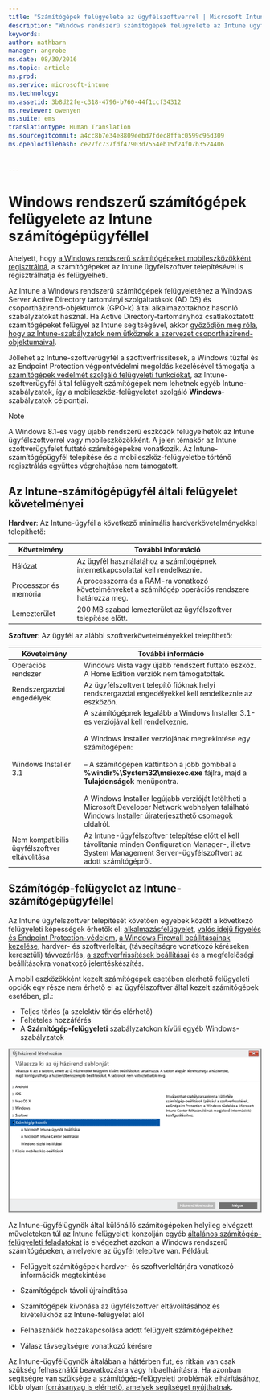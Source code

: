 ```yaml
---
title: "Számítógépek felügyelete az ügyfélszoftverrel | Microsoft Intune"
description: "Windows rendszerű számítógépek felügyelete az Intune ügyfélszoftverrel."
keywords: 
author: nathbarn
manager: angrobe
ms.date: 08/30/2016
ms.topic: article
ms.prod: 
ms.service: microsoft-intune
ms.technology: 
ms.assetid: 3b8d22fe-c318-4796-b760-44f1ccf34312
ms.reviewer: owenyen
ms.suite: ems
translationtype: Human Translation
ms.sourcegitcommit: a4cc8b7e34e8809eebd7fdec8ffac0599c96d309
ms.openlocfilehash: ce27fc737fdf47903d7554eb15f24f07b3524406


---
```


# Windows rendszerű számítógépek felügyelete az Intune számítógépügyféllel
Ahelyett, hogy [a Windows rendszerű számítógépeket mobileszközökként regisztrálná](set-up-windows-device-management-with-microsoft-intune.md), a számítógépeket az Intune ügyfélszoftver telepítésével is regisztrálhatja és felügyelheti.

Az Intune a Windows rendszerű számítógépek felügyeletéhez a Windows Server Active Directory tartományi szolgáltatások (AD DS) és csoportházirend-objektumok (GPO-k) által alkalmazottakhoz hasonló szabályzatokat használ. Ha Active Directory-tartományhoz csatlakoztatott számítógépeket felügyel az Intune segítségével, akkor [győződjön meg róla, hogy az Intune-szabályzatok nem ütköznek a szervezet csoportházirend-objektumaival](resolve-gpo-and-microsoft-intune-policy-conflicts.md).

Jóllehet az Intune-szoftverügyfél a szoftverfrissítések, a Windows tűzfal és az Endpoint Protection végpontvédelmi megoldás kezelésével támogatja a [számítógépek védelmét szolgáló felügyeleti funkciókat](policies-to-protect-windows-pcs-in-microsoft-intune.md), az Intune-szoftverügyfél által felügyelt számítógépek nem lehetnek egyéb Intune-szabályzatok, így a mobileszköz-felügyeletet szolgáló **Windows**-szabályzatok célpontjai.

> [!NOTE]
> A Windows 8.1-es vagy újabb rendszerű eszközök felügyelhetők az Intune ügyfélszoftverrel vagy mobileszközökként. A jelen témakör az Intune szoftverügyfelet futtató számítógépekre vonatkozik. Az Intune-számítógépügyfél telepítése és a mobileszköz-felügyeletbe történő regisztrálás együttes végrehajtása nem támogatott.

## Az Intune-számítógépügyfél általi felügyelet követelményei

**Hardver**: Az Intune-ügyfél a következő minimális hardverkövetelményekkel telepíthető:

|Követelmény|További információ|
|---------------|--------------------|
|Hálózat|Az ügyfél használatához a számítógépnek internetkapcsolattal kell rendelkeznie.|
|Processzor és memória|A processzorra és a RAM-ra vonatkozó követelményeket a számítógép operációs rendszere határozza meg.|
|Lemezterület|200 MB szabad lemezterület az ügyfélszoftver telepítése előtt.|

**Szoftver**: Az ügyfél az alábbi szoftverkövetelményekkel telepíthető:

|Követelmény|További információ|
|---------------|--------------------|
|Operációs rendszer | Windows Vista vagy újabb rendszert futtató eszköz. A Home Edition verziók nem támogatottak.|
|Rendszergazdai engedélyek|Az ügyfélszoftvert telepítő fióknak helyi rendszergazdai engedélyekkel kell rendelkeznie az eszközön.|
|Windows Installer 3.1|A számítógépnek legalább a Windows Installer 3.1-es verziójával kell rendelkeznie.<br /><br />A Windows Installer verziójának megtekintése egy számítógépen:<br /><br />– A számítógépen kattintson a jobb gombbal a **%windir%\System32\msiexec.exe** fájlra, majd a **Tulajdonságok** menüpontra.<br /><br />A Windows Installer legújabb verzióját letöltheti a Microsoft Developer Network webhelyen található [Windows Installer újraterjeszthető csomagok](http://go.microsoft.com/fwlink/?LinkID=234258) oldalról.|
|Nem kompatibilis ügyfélszoftver eltávolítása|Az Intune-ügyfélszoftver telepítése előtt el kell távolítania minden Configuration Manager-, illetve System Management Server-ügyfélszoftvert az adott számítógépről.|

## Számítógép-felügyelet az Intune-számítógépügyféllel
Az Intune ügyfélszoftver telepítését követően egyebek között a következő felügyeleti képességek érhetők el: [alkalmazásfelügyelet](deploy-apps-in-microsoft-intune.md), [valós idejű figyelés és Endpoint Protection-védelem](help-secure-windows-pcs-with-endpoint-protection-for-microsoft-intune.md), [a Windows Firewall beállításainak kezelése](help-protect-windows-pcs-using-windows-firewall-policies-in-microsoft-intune.md), hardver- és szoftverleltár, (távsegítségre vonatkozó kéréseken keresztüli) távvezérlés, [a szoftverfrissítések beállításai](keep-windows-pcs-up-to-date-with-software-updates-in-microsoft-intune.md) és a megfelelőségi beállításokra vonatkozó jelentéskészítés.

A mobil eszközökként kezelt számítógépek esetében elérhető felügyeleti opciók egy része nem érhető el az ügyfélszoftver által kezelt számítógépek esetében, pl.:

-   Teljes törlés (a szelektív törlés elérhető)
-   Feltételes hozzáférés
-   A **Számítógép-felügyeleti** szabályzatokon kívüli egyéb Windows-szabályzatok

![Szabályzatsablon Windows rendszerű számítógépekhez](../media/pc_policy_template.png)

Az Intune-ügyfélügynök által különálló számítógépeken helyileg elvégzett műveleteken túl az Intune felügyeleti konzolján egyéb [általános számítógép-felügyeleti feladatokat](common-windows-pc-management-tasks-with-the-microsoft-intune-computer-client.md) is elvégezhet azokon a Windows rendszerű számítógépeken, amelyekre az ügyfél telepítve van. Például:

-   Felügyelt számítógépek hardver- és szoftverleltárjára vonatkozó információk megtekintése

-   Számítógépek távoli újraindítása

-   Számítógépek kivonása az ügyfélszoftver eltávolításához és kivételükhöz az Intune-felügyelet alól

-   Felhasználók hozzákapcsolása adott felügyelt számítógépekhez

-   Válasz távsegítségre vonatkozó kérésre

Az Intune-ügyfélügynök általában a háttérben fut, és ritkán van csak szükség felhasználói beavatkozásra vagy hibaelhárításra. Ha azonban segítségre van szüksége a számítógép-felügyeleti problémák elhárításához, több olyan [forrásanyag is elérhető, amelyek segítséget nyújthatnak](/intune/troubleshoot/troubleshoot-client-setup-in-microsoft-intune).



<!--HONumber=Sep16_HO2-->


